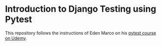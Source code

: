# Introduction to Django Testing using Pytest

This repository follows the instructions of Eden Marco on his [pytest course on Udemy](https://www.udemy.com/course/pytest-course/).
